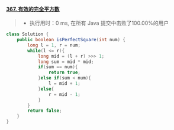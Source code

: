 #### [367. 有效的完全平方数](https://leetcode-cn.com/problems/valid-perfect-square/)

> - 执行用时：0 ms, 在所有 Java 提交中击败了100.00%的用户

```java
class Solution {
    public boolean isPerfectSquare(int num) {
        long l = 1, r = num;
        while(l <= r){
            long mid = (l + r) >>> 1;
            long sum = mid * mid;
            if(sum == num){
                return true;
            }else if(sum < num){
                l = mid + 1;
            }else{
                r = mid - 1;
            }
        }
        return false;
    }
}
```

